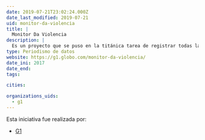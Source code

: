 ```yaml
---
date: 2019-07-21T23:02:24.000Z
date_last_modified: 2019-07-21
uid: monitor-da-violencia
title: |
  Monitor Da Violencia
description: |
  Es un proyecto que se puso en la titánica tarea de registrar todas las muertes violentas en Brasil en el 2017. Alrededor de 230 periodistas colaboraron en las historias.
type: Periodismo de datos
website: https://g1.globo.com/monitor-da-violencia/
date_ini: 2017
date_end: 
tags:

cities: 

organizations_uids:
  - g1
---
```


Esta iniciativa fue realizada por:

- [G1](/organizaciones/g1)
